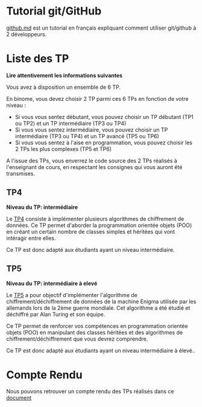 # Tutorial git/GitHub
 
[github.md](../../utils/github.md) est un tutorial en français expliquant comment utiliser git/github à 2 développeurs.

# Liste des TP

**Lire attentivement les informations suivantes**

Vous avez à disposition un ensemble de 6 TP.

En binome, vous devez choisir 2 TP parmi ces 6 TPs en fonction de votre niveau :
* Si vous vous sentez débutant, vous pouvez choisir un TP débutant (TP1 ou TP2) et un TP intermédiaire (TP3 ou TP4)
* Si vous vous sentez intermédiaire, vous pouvez choisir un TP intermédiaire (TP3 ou TP4) et un TP avancé (TP5 ou TP6)
* Si vous vous sentez à l'aise en programmation, vous pouvez choisir les 2 TPs les plus complexes (TP5 et TP6)

A l'issue des TPs, vous enverrez le code source des 2 TPs réalisés à l'enseignant de cours, en respectant les consignes qui vous auront été transmises.

## TP4

**Niveau du TP: intermédiaire**

Le [TP4](TP4.md) consiste à implémenter plusieurs algorithmes de chiffrement de données.
Ce TP permet d'aborder la programmation orientée objets (POO) en créant un certain nombre de classes simples et héritées qui vont intéragir entre elles. 

Ce TP est donc adapté aux étudiants ayant un niveau intermédiaire.


## TP5

**Niveau du TP: intermédiaire à elevé**

Le [TP5](TP5.md) a pour objectif d'implémenter l'algorithme de chiffrement/déchiffrement de données de la machine Enigma utilisée par les allemands lors de la 2ème guerre mondiale. Cet algorithme a été étudié et déchiffré par Alan Turing et son équipe.

Ce TP permet de renforcer vos compétences en programmation orientée objets (POO) en manipulant des classes héritées et des algorithmes de chiffrement/déchiffrement que vous devrez comprendre.

Ce TP est donc adapté aux étudiants ayant un niveau intermédiaire à élevé..

# Compte Rendu

Nous pouvons retrouver un compte rendu des TPs réalisés dans ce [document](compte_rendu.pdf)